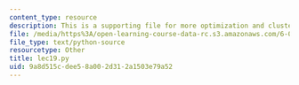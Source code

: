 ```yaml
---
content_type: resource
description: This is a supporting file for more optimization and clustering.
file: /media/https%3A/open-learning-course-data-rc.s3.amazonaws.com/6-00sc-introduction-to-computer-science-and-programming-spring-2011/9a8d515cdee58a002d312a1503e79a52_lec19.py
file_type: text/python-source
resourcetype: Other
title: lec19.py
uid: 9a8d515c-dee5-8a00-2d31-2a1503e79a52
---
```

